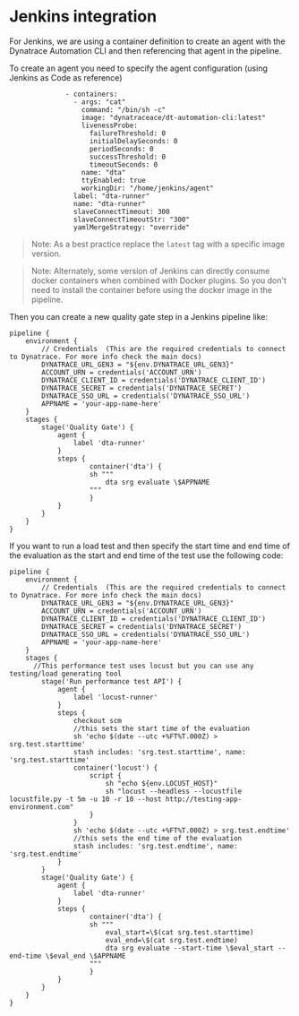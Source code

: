 # Jenkins integration

For Jenkins, we are using a container definition to create an agent with the Dynatrace Automation CLI and then referencing that agent in the pipeline.

To create an agent you need to specify the agent configuration (using Jenkins as Code as reference)

```
              - containers:
                - args: "cat"
                  command: "/bin/sh -c"
                  image: "dynatraceace/dt-automation-cli:latest"
                  livenessProbe:
                    failureThreshold: 0
                    initialDelaySeconds: 0
                    periodSeconds: 0
                    successThreshold: 0
                    timeoutSeconds: 0
                  name: "dta"
                  ttyEnabled: true
                  workingDir: "/home/jenkins/agent"
                label: "dta-runner"
                name: "dta-runner"
                slaveConnectTimeout: 300
                slaveConnectTimeoutStr: "300"
                yamlMergeStrategy: "override"

```

> Note: As a best practice replace the `latest` tag with a specific image version.

> Note: Alternately, some version of Jenkins can directly consume docker containers when combined with Docker plugins. So you don't need to install the container before using the docker image in the pipeline.

Then you can create a new quality gate step in a Jenkins pipeline like:

```
pipeline {
    environment {
        // Credentials  (This are the required credentials to connect to Dynatrace. For more info check the main docs)
        DYNATRACE_URL_GEN3 = "${env.DYNATRACE_URL_GEN3}"
        ACCOUNT_URN = credentials('ACCOUNT_URN')
        DYNATRACE_CLIENT_ID = credentials('DYNATRACE_CLIENT_ID')
        DYNATRACE_SECRET = credentials('DYNATRACE_SECRET')
        DYNATRACE_SSO_URL = credentials('DYNATRACE_SSO_URL')
        APPNAME = 'your-app-name-here'
    }
    stages {
        stage('Quality Gate') {
            agent {
                label 'dta-runner'
            }
            steps {
                    container('dta') {
                    sh """
                        dta srg evaluate \$APPNAME
                    """
                    }
            }
        }
    }
}
```

If you want to run a load test and then specify the start time and end time of the evaluation as the start and end time of the test use the following code:

```
pipeline {
    environment {
        // Credentials  (This are the required credentials to connect to Dynatrace. For more info check the main docs)
        DYNATRACE_URL_GEN3 = "${env.DYNATRACE_URL_GEN3}"
        ACCOUNT_URN = credentials('ACCOUNT_URN')
        DYNATRACE_CLIENT_ID = credentials('DYNATRACE_CLIENT_ID')
        DYNATRACE_SECRET = credentials('DYNATRACE_SECRET')
        DYNATRACE_SSO_URL = credentials('DYNATRACE_SSO_URL')
        APPNAME = 'your-app-name-here'
    }
    stages {
      //This performance test uses locust but you can use any testing/load generating tool
        stage('Run performance test API') {
            agent {
                label 'locust-runner'
            }
            steps {
                checkout scm
                //this sets the start time of the evaluation
                sh 'echo $(date --utc +%FT%T.000Z) > srg.test.starttime'
                stash includes: 'srg.test.starttime', name: 'srg.test.starttime'
                container('locust') {
                    script {
                        sh "echo ${env.LOCUST_HOST}"
                        sh "locust --headless --locustfile locustfile.py -t 5m -u 10 -r 10 --host http://testing-app-environment.com"
                    }
                }
                sh 'echo $(date --utc +%FT%T.000Z) > srg.test.endtime'
                //this sets the end time of the evaluation
                stash includes: 'srg.test.endtime', name: 'srg.test.endtime'
            }
        }
        stage('Quality Gate') {
            agent {
                label 'dta-runner'
            }
            steps {
                    container('dta') {
                    sh """
                        eval_start=\$(cat srg.test.starttime)
                        eval_end=\$(cat srg.test.endtime)
                        dta srg evaluate --start-time \$eval_start --end-time \$eval_end \$APPNAME
                    """
                    }
            }
        }
    }
}

```
